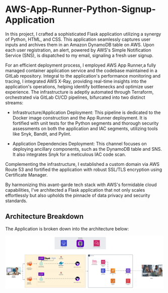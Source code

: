 # AWS-App-Runner-Python-Signup-Application

In this project, I crafted a sophisticated Flask application utilizing a synergy of Python, HTML, and CSS. This application seamlessly captures user inputs and archives them in an Amazon DynamoDB table on AWS. Upon each user registration, an alert, powered by AWS's Simple Notification Service (SNS), is dispatched to my email, signaling a fresh user signup.

For an efficient deployment process, I employed AWS App Runner,a fully managed container application service and the codebase maintained in a GitLab repository. Integral to the application's performance monitoring and tracing, I integrated AWS X-Ray, providing real-time insights into the application's operations, helping identify bottlenecks and optimize user experience. The infrastructure is adeptly automated through Terraform, orchestrated via GitLab CI/CD pipelines, bifurcated into two distinct streams:

- Infrastructure/Application Deployment: This pipeline is dedicated to the Docker image construction and the App Runner deployment. It is fortified with unit tests for the Python segments and thorough security assessments on both the application and IAC segments, utilizing tools like Snyk, Bandit, and Pylint.

- Application Dependencies Deployment: This channel focuses on deploying ancillary components, such as the DynamoDB table and SNS. It also integrates Snyk for a meticulous IAC code scan.

Complementing the infrastructure, I established a custom domain via AWS Route 53 and fortified the application with robust SSL/TLS encryption using Certificate Manager.

By harmonizing this avant-garde tech stack with AWS's formidable cloud capabilities, I've architected a Flask application that not only scales effortlessly but also upholds the pinnacle of data privacy and security standards.


## Architecture Breakdown

The Application is broken down into the architecture below:

![python](https://github.com/rjones18/Images/blob/main/Gitlab%20project.png)

